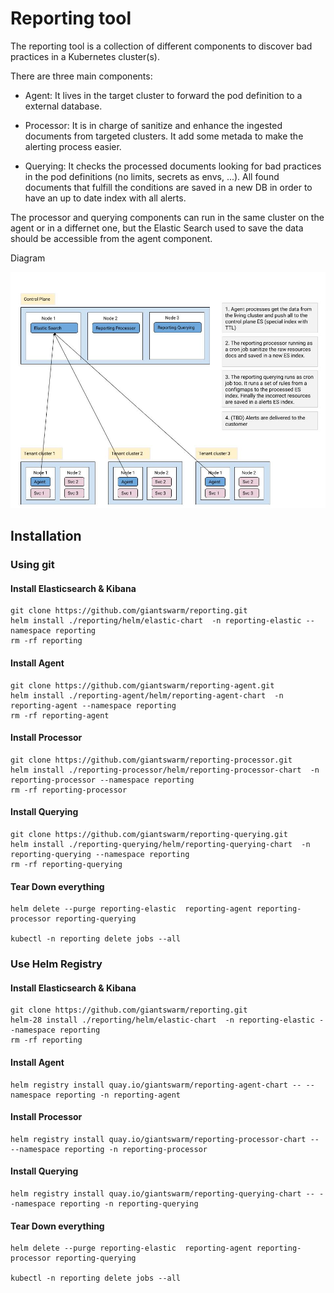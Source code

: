 # Reporting tool

The reporting tool is a collection of different components to discover bad practices in a Kubernetes cluster(s).

There are three main components:

- Agent: It lives in the target cluster to forward the pod definition to a external database.

- Processor: It is in charge of sanitize and enhance the ingested documents from targeted clusters. It add some metada to make the alerting process easier.

- Querying: It checks the processed documents looking for bad practices in the pod definitions (no limits, secrets as envs, ...). All found documents that fulfill the conditions are saved in a new DB in order to have an up to date index with all alerts.


The processor and querying components can run in the same cluster on the agent or in a differnet one, but the Elastic Search used to save the data should be accessible from the agent component. 

Diagram

![](/img/architecture.jpg)

## Installation

### Using git

#### Install Elasticsearch & Kibana

```
git clone https://github.com/giantswarm/reporting.git
helm install ./reporting/helm/elastic-chart  -n reporting-elastic --namespace reporting
rm -rf reporting
```

#### Install Agent

```
git clone https://github.com/giantswarm/reporting-agent.git
helm install ./reporting-agent/helm/reporting-agent-chart  -n reporting-agent --namespace reporting
rm -rf reporting-agent
```

#### Install Processor

```
git clone https://github.com/giantswarm/reporting-processor.git
helm install ./reporting-processor/helm/reporting-processor-chart  -n reporting-processor --namespace reporting
rm -rf reporting-processor
```

#### Install Querying

```
git clone https://github.com/giantswarm/reporting-querying.git
helm install ./reporting-querying/helm/reporting-querying-chart  -n reporting-querying --namespace reporting
rm -rf reporting-querying
```



#### Tear Down everything

```
helm delete --purge reporting-elastic  reporting-agent reporting-processor reporting-querying 

kubectl -n reporting delete jobs --all
```

### Use Helm Registry

#### Install Elasticsearch & Kibana

```
git clone https://github.com/giantswarm/reporting.git
helm-28 install ./reporting/helm/elastic-chart  -n reporting-elastic --namespace reporting
rm -rf reporting
```

#### Install Agent

```
helm registry install quay.io/giantswarm/reporting-agent-chart -- --namespace reporting -n reporting-agent
```

#### Install Processor
```
helm registry install quay.io/giantswarm/reporting-processor-chart -- --namespace reporting -n reporting-processor
```

#### Install Querying
```
helm registry install quay.io/giantswarm/reporting-querying-chart -- --namespace reporting -n reporting-querying
```

#### Tear Down everything

```
helm delete --purge reporting-elastic  reporting-agent reporting-processor reporting-querying 

kubectl -n reporting delete jobs --all

```
